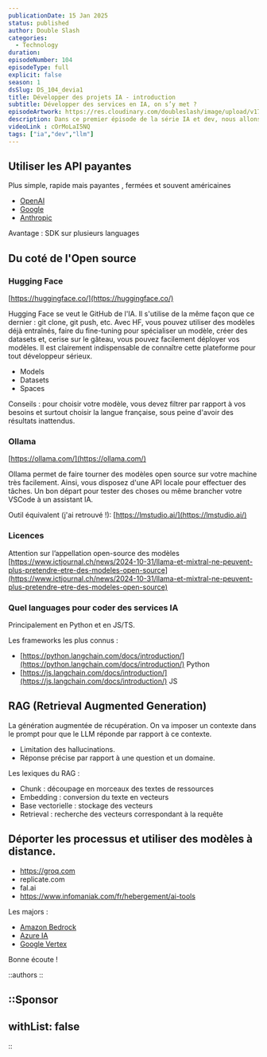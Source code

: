 ```yaml
---
publicationDate: 15 Jan 2025
status: published
author: Double Slash
categories:
  - Technology
duration:
episodeNumber: 104
episodeType: full
explicit: false
season: 1
dsSlug: DS_104_devia1
title: Développer des projets IA - introduction
subtitle: Développer des services en IA, on s’y met ?
episodeArtwork: https://res.cloudinary.com/doubleslash/image/upload/v1736889833/episode/ART_104_x5pfdi.png
description: Dans ce premier épisode de la série IA et dev, nous allons évoquer les différentes possibilités, outils et lexique de l'IA pour les projets de développement IA. En effet, il est aujourd'hui indispensable de s'intéresser aux possibilités d'intégrer l'IA dans nos développements. La demande est croissante tant de la part des entreprises qui ne veulent pas rater le train que des utilisateurs qui commencent à avoir l'habitude de retrouver de l'IA dans tous leurs outils. Nous commencerons par le plus basique, simplement utiliser les API des plus grands modèles (OpenAI, Anthropic, etc.), nous passerons par Hugging Face, nous survolerons les RAG (un épisode entier y sera consacré) et nous évoquerons également les questions de déploiement et d'hébergement.
videoLink : cOrMoLaI5NQ
tags: ["ia","dev","llm"]
---
```


## Utiliser les API payantes

Plus simple, rapide mais payantes , fermées et souvent américaines

- [OpenAI](https://platform.openai.com/docs/api-reference/introduction)
- [Google](https://ai.google.dev/gemini-api/docs?hl=fr)
- [Anthropic](https://docs.anthropic.com/en/api/getting-started)

Avantage : SDK sur plusieurs languages

## Du coté de l'Open source

### Hugging Face

[https://huggingface.co/](https://huggingface.co/)

Hugging Face se veut le GitHub de l'IA.
Il s'utilise de la même façon que ce dernier : git clone, git push, etc.
Avec HF, vous pouvez utiliser des modèles déjà entraînés, faire du fine-tuning pour spécialiser un modèle, créer des datasets et, cerise sur le gâteau, vous pouvez facilement déployer vos modèles.
Il est clairement indispensable de connaître cette plateforme pour tout développeur sérieux.

- Models
- Datasets
- Spaces

Conseils : pour choisir votre modèle, vous devez filtrer par rapport à vos besoins et surtout choisir la langue française, sous peine d'avoir des résultats inattendus.


### Ollama

[https://ollama.com/](https://ollama.com/)

Ollama permet de faire tourner des modèles open source sur votre machine très facilement. Ainsi, vous disposez d'une API locale pour effectuer des tâches.
Un bon départ pour tester des choses ou même brancher votre VSCode à un assistant IA.

Outil équivalent (j'ai retrouvé !): [https://lmstudio.ai/](https://lmstudio.ai/)

### Licences

Attention sur l’appellation open-source des modèles
[https://www.ictjournal.ch/news/2024-10-31/llama-et-mixtral-ne-peuvent-plus-pretendre-etre-des-modeles-open-source](https://www.ictjournal.ch/news/2024-10-31/llama-et-mixtral-ne-peuvent-plus-pretendre-etre-des-modeles-open-source)

### Quel languages pour coder des services IA

Principalement en Python et en JS/TS.

Les frameworks les plus connus :
- [https://python.langchain.com/docs/introduction/](https://python.langchain.com/docs/introduction/) Python
- [https://js.langchain.com/docs/introduction/](https://js.langchain.com/docs/introduction/) JS

## RAG (Retrieval Augmented Generation)

La génération augmentée de récupération.
On va imposer un contexte dans le prompt pour que le LLM réponde par rapport à ce contexte.
- Limitation des hallucinations.
- Réponse précise par rapport à une question et un domaine.

Les lexiques du RAG :

- Chunk : découpage en morceaux des textes de ressources
- Embedding : conversion du texte en vecteurs
- Base vectorielle : stockage des vecteurs
- Retrieval : recherche des vecteurs correspondant à la requête

## Déporter les processus et utiliser des modèles à distance.

- https://groq.com
- replicate.com
- fal.ai
- https://www.infomaniak.com/fr/hebergement/ai-tools


Les majors :
- [Amazon Bedrock](https://aws.amazon.com/fr/bedrock/)
- [Azure IA](https://azure.microsoft.com/fr-fr/solutions/ai)
- [Google Vertex](https://cloud.google.com/vertex-ai)



Bonne écoute !

::authors
::

::Sponsor
---
withList: false
---
::
